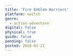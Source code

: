 ```yaml
---
title: 'Fire Emblem Warriors'
platform: switch
genre:
  - action-adventure
digital: false
physical: true
guide: false
pending: false
posted: 2018-03-21
---
```

